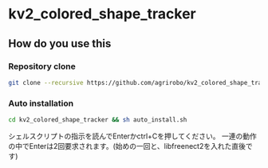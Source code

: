 # kv2_colored_shape_tracker

## How do you use this
### Repository clone

```bash
git clone --recursive https://github.com/agrirobo/kv2_colored_shape_tracker
```

### Auto installation

```bash
cd kv2_colored_shape_tracker && sh auto_install.sh
```

シェルスクリプトの指示を読んでEnterかctrl+Cを押してください。
一連の動作の中でEnterは2回要求されます。(始めの一回と、libfreenect2を入れた直後です)
